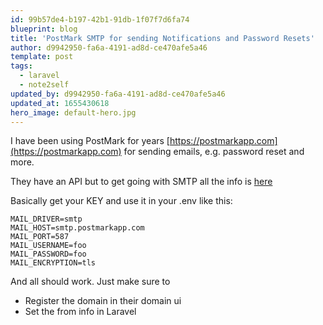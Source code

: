 ```yaml
---
id: 99b57de4-b197-42b1-91db-1f07f7d6fa74
blueprint: blog
title: 'PostMark SMTP for sending Notifications and Password Resets'
author: d9942950-fa6a-4191-ad8d-ce470afe5a46
template: post
tags:
  - laravel
  - note2self
updated_by: d9942950-fa6a-4191-ad8d-ce470afe5a46
updated_at: 1655430618
hero_image: default-hero.jpg
---
```

I have been using PostMark for years [https://postmarkapp.com](https://postmarkapp.com)
for sending emails, e.g. password reset and more.

They have an API but to get going with SMTP all the info is [here](https://postmarkapp.com/developer/user-guide/sending-email/sending-with-smtp)

Basically get your KEY and use it in your .env like this:

```
MAIL_DRIVER=smtp
MAIL_HOST=smtp.postmarkapp.com
MAIL_PORT=587
MAIL_USERNAME=foo
MAIL_PASSWORD=foo
MAIL_ENCRYPTION=tls
```

And all should work. Just make sure to 

  * Register the domain in their domain ui 
  * Set the from info in Laravel